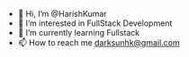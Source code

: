- 👋 Hi, I’m @HarishKumar
- 👀 I’m interested in FullStack Development
- 🌱 I’m currently learning Fullstack
- 📫 How to reach me darksunhk@gmail.com

<!---
HarishKumarHKJ/HarishKumarHKJ is a ✨ special ✨ repository because its `README.md` (this file) appears on your GitHub profile.
You can click the Preview link to take a look at your changes.
--->
